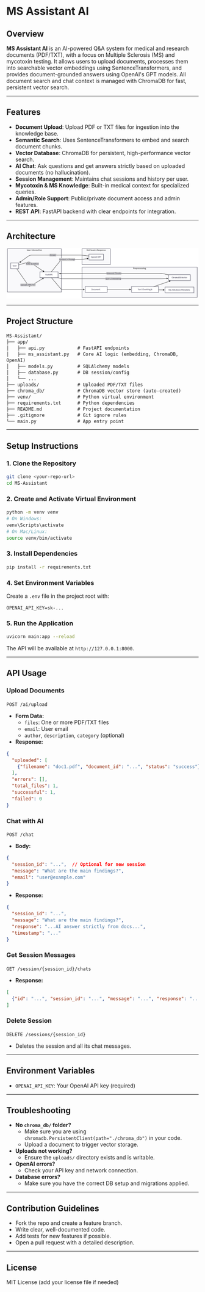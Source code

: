# MS Assistant AI

## Overview

**MS Assistant AI** is an AI-powered Q&A system for medical and research documents (PDF/TXT), with a focus on Multiple Sclerosis (MS) and mycotoxin testing. It allows users to upload documents, processes them into searchable vector embeddings using SentenceTransformers, and provides document-grounded answers using OpenAI's GPT models. All document search and chat context is managed with ChromaDB for fast, persistent vector search.

---

## Features

- **Document Upload**: Upload PDF or TXT files for ingestion into the knowledge base.
- **Semantic Search**: Uses SentenceTransformers to embed and search document chunks.
- **Vector Database**: ChromaDB for persistent, high-performance vector search.
- **AI Chat**: Ask questions and get answers strictly based on uploaded documents (no hallucination).
- **Session Management**: Maintains chat sessions and history per user.
- **Mycotoxin & MS Knowledge**: Built-in medical context for specialized queries.
- **Admin/Role Support**: Public/private document access and admin features.
- **REST API**: FastAPI backend with clear endpoints for integration.

---

## Architecture

![System Diagram](assets/diagram.png)

---

## Project Structure

```
MS-Assistant/
├── app/
│   ├── api.py            # FastAPI endpoints
│   ├── ms_assistant.py   # Core AI logic (embedding, ChromaDB, OpenAI)
│   ├── models.py         # SQLAlchemy models
│   ├── database.py       # DB session/config
│   └── ...
├── uploads/              # Uploaded PDF/TXT files
├── chroma_db/            # ChromaDB vector store (auto-created)
├── venv/                 # Python virtual environment
├── requirements.txt      # Python dependencies
├── README.md             # Project documentation
├── .gitignore            # Git ignore rules
└── main.py               # App entry point
```

---

## Setup Instructions

### 1. Clone the Repository
```bash
git clone <your-repo-url>
cd MS-Assistant
```

### 2. Create and Activate Virtual Environment
```bash
python -m venv venv
# On Windows:
venv\Scripts\activate
# On Mac/Linux:
source venv/bin/activate
```

### 3. Install Dependencies
```bash
pip install -r requirements.txt
```

### 4. Set Environment Variables
Create a `.env` file in the project root with:
```
OPENAI_API_KEY=sk-...
```

### 5. Run the Application
```bash
uvicorn main:app --reload
```

The API will be available at `http://127.0.0.1:8000`.

---

## API Usage

### **Upload Documents**
`POST /ai/upload`
- **Form Data:**
  - `files`: One or more PDF/TXT files
  - `email`: User email
  - `author`, `description`, `category` (optional)
- **Response:**
```json
{
  "uploaded": [
    {"filename": "doc1.pdf", "document_id": "...", "status": "success"}
  ],
  "errors": [],
  "total_files": 1,
  "successful": 1,
  "failed": 0
}
```

### **Chat with AI**
`POST /chat`
- **Body:**
```json
{
  "session_id": "...",  // Optional for new session
  "message": "What are the main findings?",
  "email": "user@example.com"
}
```
- **Response:**
```json
{
  "session_id": "...",
  "message": "What are the main findings?",
  "response": "...AI answer strictly from docs...",
  "timestamp": "..."
}
```

### **Get Session Messages**
`GET /session/{session_id}/chats`
- **Response:**
```json
[
  {"id": "...", "session_id": "...", "message": "...", "response": "...", "timestamp": "..."}
]
```

### **Delete Session**
`DELETE /sessions/{session_id}`
- Deletes the session and all its chat messages.

---

## Environment Variables
- `OPENAI_API_KEY`: Your OpenAI API key (required)

---

## Troubleshooting
- **No `chroma_db/` folder?**
  - Make sure you are using `chromadb.PersistentClient(path="./chroma_db")` in your code.
  - Upload a document to trigger vector storage.
- **Uploads not working?**
  - Ensure the `uploads/` directory exists and is writable.
- **OpenAI errors?**
  - Check your API key and network connection.
- **Database errors?**
  - Make sure you have the correct DB setup and migrations applied.

---

## Contribution Guidelines
- Fork the repo and create a feature branch.
- Write clear, well-documented code.
- Add tests for new features if possible.
- Open a pull request with a detailed description.

---

## License
MIT License (add your license file if needed) 